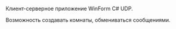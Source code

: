 Клиент-серверное приложение WinForm C# UDP.

Возможность создавать комнаты, обмениваться сообщениями.